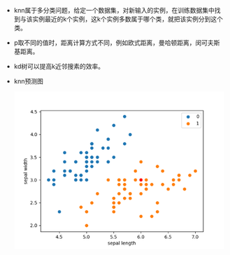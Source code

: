 - knn属于多分类问题，给定一个数据集，对新输入的实例，在训练数据集中找到与该实例最近的k个实例，这k个实例多数属于哪个类，就把该实例分到这个类。

- p取不同的值时，距离计算方式不同，例如欧式距离，曼哈顿距离，闵可夫斯基距离。

- kd树可以提高k近邻搜素的效率。

- knn预测图

  ![](.\Figure.png)